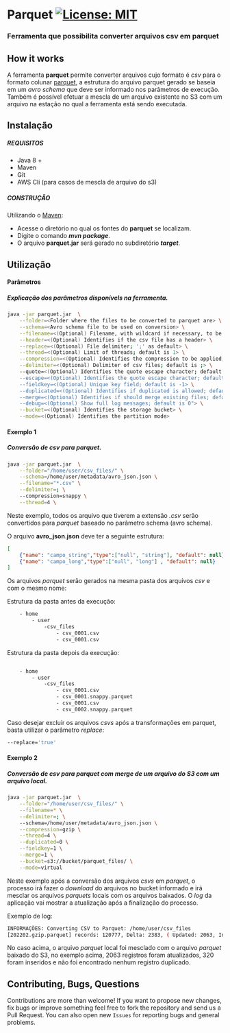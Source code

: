 # Parquet [![License: MIT](https://img.shields.io/badge/License-MIT-yellow.svg)](https://opensource.org/licenses/MIT)
### Ferramenta que possibilita converter arquivos csv em parquet

## How it works

A ferramenta **parquet** permite converter arquivos cujo formato é _csv_ para o formato colunar [parquet](https://parquet.apache.org/), a estrutura do arquivo parquet gerado se baseia em um _avro schema_ que deve ser informado nos parâmetros de execução. Também é possível efetuar a mescla de um arquivo existente no S3 com um arquivo na estação no qual a ferramenta está sendo executada.

## Instalação

##### REQUISITOS

- Java 8 +
- Maven
- Git
- AWS Cli (para casos de mescla de arquivo do s3)

##### CONSTRUÇÃO

Utilizando o [Maven](https://maven.apache.org/):

- Acesse o diretório no qual os fontes do **parquet** se localizam.
- Digite o comando _**mvn package**_.
- O arquivo **parquet.jar** será gerado no subdiretório **_target_**.

## Utilização

#### Parâmetros
##### Explicação dos parâmetros disponívels na ferramenta.

```bash
java -jar parquet.jar  \
	--folder=<Folder where the files to be converted to parquet are> \
	--schema=<Avro schema file to be used on conversion> \
	--filename=<(Optional) Filename, with wildcard if necessary, to be converted> \
	--header=<(Optional) Identifies if the csv file has a header> \
	--replace=<(Optional) File delimiter; ';' as default> \
	--thread=<(Optional) Limit of threads; default is 1> \
	--compression=<(Optional) Identifies the compression to be applied; default is gzip> \
	--delimiter=<(Optional) Delimiter of csv files; default is ;> \
	--quote=<(Optional) Identifies the quote escape character; default is \""> \
	--escape=<(Optional) Identifies the quote escape character; default is \"> \
	--fieldkey=<(Optional) Unique key field; default is -1> \
	--duplicated=<(Optional) Identifies if duplicated is allowed; default is 0> \
	--merge=<(Optional) Identifies if should merge existing files; default is 0> \
	--debug=<(Optional) Show full log messages; default is 0"> \
	--bucket=<(Optional) Identifies the storage bucket> \
	--mode=<(Optional) Identifies the partition mode>
```             

#### Exemplo 1
##### Conversão de csv para parquet.

```bash
java -jar parquet.jar  \
	--folder="/home/user/csv_files/" \
	--schema=/home/user/metadata/avro_json.json \
	--filename="*.csv" \
	--delimiter=; \
	--compression=snappy \
	--thread=4 \
```

Neste exemplo, todos os arquivo que tiverem a extensão _.csv_ serão convertidos para _parquet_ baseado no parâmetro schema (avro schema).

O arquivo **avro_json.json** deve ter a seguinte estrutura:

```json
[
	{"name": "campo_string","type":["null", "string"], "default": null},
	{"name": "campo_long","type":["null", "long"] , "default": null}
]
```

Os arquivos _parquet_ serão gerados na mesma pasta dos arquivos _csv_ e com o mesmo nome:

Estrutura da pasta antes da execução:
```bash
	- home	
		- user
			-csv_files
				- csv_0001.csv
				- csv_0001.csv
```

Estrutura da pasta depois da execução:
```bash

	- home	
		- user
			-csv_files
				- csv_0001.csv
				- csv_0001.snappy.parquet
				- csv_0001.csv
				- csv_0002.snappy.parquet
```

Caso desejar excluir os arquivos _csvs_ após a transformações em parquet, basta utilizar o parâmetro _replace_:

```bash
--replace='true'
```

#### Exemplo 2
##### Conversão de csv para parquet com merge de um arquivo do S3 com um arquivo local.

```bash
java -jar parquet.jar  \
	--folder="/home/user/csv_files/" \
	--filename=* \
	--delimiter=; \
	--schema=/home/user/metadata/avro_json.json \
	--compression=gzip \
	--thread=4 \
	--duplicated=0 \
	--fieldkey=1 \
	--merge=1 \
	--bucket=s3://bucket/parquet_files/ \
	--mode=virtual
```

Neste exemplo após a conversão dos arquivos _csvs_ em _parquet_, o processo irá fazer o _download_ do arquivos no bucket informado e irá mesclar os arquivos _parquets_ locais com os arquivos baixados. O _log_ da aplicação vai mostrar a atualização após a finalização do processo.

Exemplo de log:
```bash
INFORMAÇÕES: Converting CSV to Parquet: /home/user/csv_files
[202202.gzip.parquet] records: 120777, Delta: 2383, ( Updated: 2063, Inserted: 320, Duplicated:0 ) Final: 121097
```

No caso acima, o arquivo _parquet_ local foi mesclado com o arquivo _parquet_ baixado do S3, no exemplo acima, 2063 registros foram atualizados, 320 foram inseridos e não foi encontrado nenhum registro duplicado.

## Contributing, Bugs, Questions
Contributions are more than welcome! If you want to propose new changes, fix bugs or improve something feel free to fork the repository and send us a Pull Request. You can also open new `Issues` for reporting bugs and general problems.
